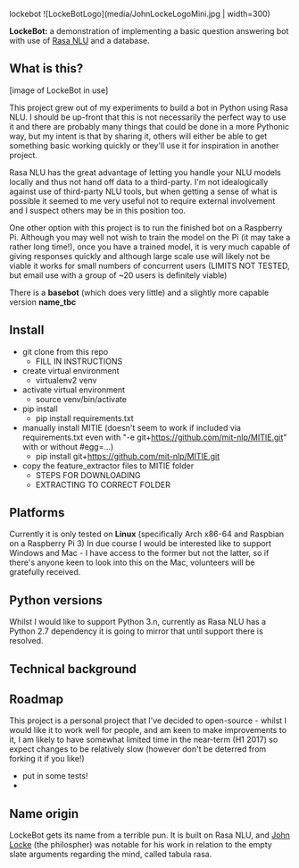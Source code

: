 lockebot
![LockeBotLogo](media/JohnLockeLogoMini.jpg | width=300)

**LockeBot:** a demonstration of implementing a basic question answering bot with use of [Rasa NLU](https://github.com/golastmile/rasa_nlu) and a database.

## What is this?

[image of LockeBot in use]

This project grew out of my experiments to build a bot in Python using Rasa NLU. I should be up-front that this is not necessarily the perfect way to use it and there are probably many things that could be done in a more Pythonic way, but my intent is that by sharing it, others will either be able to get something basic working quickly or they'll use it for inspiration in another project.

Rasa NLU has the great advantage of letting you handle your NLU models locally and thus not hand off data to a third-party.  I'm not idealogically against use of third-party NLU tools, but when getting a sense of what is possible it seemed to me very useful not to require external involvement and I suspect others may be in this position too.

One other option with this project is to run the finished bot on a Raspberry Pi.  Although you may well not wish to train the model on the Pi (it may take a rather long time!), once you have a trained model, it is very much capable of giving responses quickly and although large scale use will likely not be viable it works for small numbers of concurrent users (LIMITS NOT TESTED, but email use with a group of ~20 users is definitely viable)

There is a **basebot** (which does very little) and a slightly more capable version **name_tbc** 

## Install

* git clone from this repo
	* FILL IN INSTRUCTIONS
* create virtual environment
	* virtualenv2 venv
* activate virtual environment
	* source venv/bin/activate
* pip install
	* pip install requirements.txt
* manually install MITIE (doesn't seem to work if included via requirements.txt even with "-e git+https://github.com/mit-nlp/MITIE.git" with or without #egg=...)
	* pip install git+https://github.com/mit-nlp/MITIE.git
* copy the feature_extractor files to MITIE folder
	* STEPS FOR DOWNLOADING
	* EXTRACTING TO CORRECT FOLDER

## Platforms
Currently it is only tested on **Linux** (specifically Arch x86-64 and Raspbian on a Raspberry Pi 3)
In due course I would be interested like to support Windows and Mac - I have access to the former but not the latter, so if there's anyone keen to look into this on the Mac, volunteers will be gratefully received.

## Python versions
Whilst I would like to support Python 3.n, currently as Rasa NLU has a Python 2.7 dependency it is going to mirror that until support there is resolved.

## Technical background

## Roadmap

This project is a personal project that I've decided to open-source - whilst I would like it to work well for people, and am keen to make improvements to it, I am likely to have somewhat limited time in the near-term (H1 2017) so expect changes to be relatively slow (however don't be deterred from forking it if you like!)

* put in some tests!
* 

## Name origin
LockeBot gets its name from a terrible pun. It is built on Rasa NLU, and [John Locke](https://en.wikipedia.org/wiki/John_Locke) (the philospher) was notable for his work in relation to the empty slate arguments regarding the mind, called tabula rasa.
